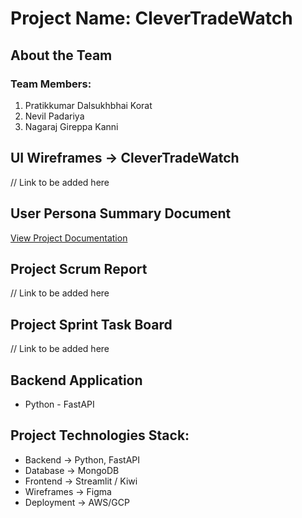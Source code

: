 # Project Name: CleverTradeWatch
## About the Team

### Team Members:

1. Pratikkumar Dalsukhbhai Korat
3. Nevil Padariya
4. Nagaraj Gireppa Kanni

## UI Wireframes -> CleverTradeWatch
 // Link to be added here    

## User Persona Summary Document
[View Project Documentation](https://docs.google.com/document/d/1M36ZfJ77DTIMX9P-NQI2_S8Kb-T7aSXh_dai-61QxJ4/edit)

## Project Scrum Report
 // Link to be added here

## Project Sprint Task Board
 // Link to be added here

 
## Backend Application
* Python - FastAPI

## Project Technologies Stack:

* Backend -> Python, FastAPI
* Database -> MongoDB
* Frontend -> Streamlit / Kiwi
* Wireframes -> Figma
* Deployment -> AWS/GCP
